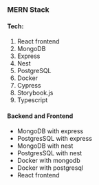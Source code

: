 ### MERN Stack

#### Tech:
1. React frontend
2. MongoDB
3. Express
4. Nest
5. PostgreSQL
6. Docker
7. Cypress
8. Storybook.js
9. Typescript

#### Backend and Frontend
- MongoDB with express
- PostgresSQL with express
- MongoDB with nest
- PostgresSQL with nest
- Docker with mongodb
- Docker with postgresql
- React frontend